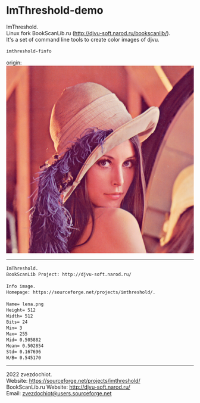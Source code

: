 # ImThreshold-demo

ImThreshold.  
Linux fork BookScanLib.ru (http://djvu-soft.narod.ru/bookscanlib/).  
It's a set of command line tools to create color images of djvu.  

```sh
imthreshold-finfo
```

origin:  
![](../../orig/lena.png)

---

```
ImThreshold.
BookScanLib Project: http://djvu-soft.narod.ru/

Info image.
Homepage: https://sourceforge.net/projects/imthreshold/.

Name= lena.png
Height= 512
Width= 512
Bits= 24
Min= 3
Max= 255
Mid= 0.505882
Mean= 0.502854
Std= 0.167696
W/B= 0.545170
```

---

 2022 zvezdochiot.  
 Website: https://sourceforge.net/projects/imthreshold/  
 BookScanLib.ru Website: http://djvu-soft.narod.ru/  
 Email: zvezdochiot@users.sourceforge.net  
